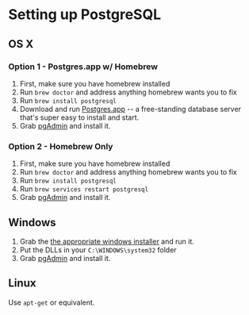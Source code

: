 # Setting up PostgreSQL

## OS X

### Option 1 - Postgres.app w/ Homebrew

1.  First, make sure you have homebrew installed
2.  Run `brew doctor` and address anything homebrew wants you to fix
3.  Run `brew install postgresql`
4.  Download and run [Postgres.app](https://postgresapp.com/) -- a free-standing database server that's super easy to install and start. 
5.  Grab [pgAdmin](https://www.pgadmin.org/download/pgadmin-4-macos/) and install it.

### Option 2 - Homebrew Only

1.  First, make sure you have homebrew installed
2.  Run `brew doctor` and address anything homebrew wants you to fix
3.  Run `brew install postgresql`
4.  Run `brew services restart postgresql`
5.  Grab [pgAdmin](https://www.pgadmin.org/download/pgadmin-4-macos/) and install it.

## Windows

1.  Grab the [the appropriate windows installer](https://www.postgresql.org/download/windows/) and run it.
2.  Put the DLLs in your `C:\WINDOWS\system32` folder
3.  Grab [pgAdmin](https://www.pgadmin.org/download/pgadmin-4-macos/) and install it.

## Linux

Use `apt-get` or equivalent.
